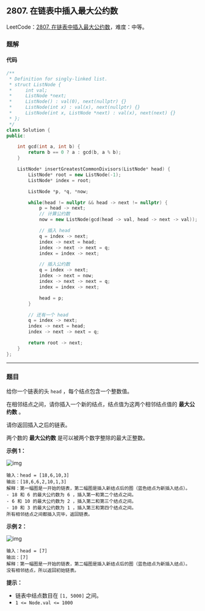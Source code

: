 ## 2807. 在链表中插入最大公约数

LeetCode：[2807. 在链表中插入最大公约数](https://leetcode.cn/problems/insert-greatest-common-divisors-in-linked-list/)，难度：中等。

### 题解

#### 代码

```c++
/**
 * Definition for singly-linked list.
 * struct ListNode {
 *     int val;
 *     ListNode *next;
 *     ListNode() : val(0), next(nullptr) {}
 *     ListNode(int x) : val(x), next(nullptr) {}
 *     ListNode(int x, ListNode *next) : val(x), next(next) {}
 * };
 */
class Solution {
public:

    int gcd(int a, int b) {
        return b == 0 ? a : gcd(b, a % b);
    }

    ListNode* insertGreatestCommonDivisors(ListNode* head) {
        ListNode* root = new ListNode(-1);
        ListNode* index = root;

        ListNode *p, *q, *now;

        while(head != nullptr && head -> next != nullptr) {
            p = head -> next;
            // 计算公约数
            now = new ListNode(gcd(head -> val, head -> next -> val));

            // 插入 head
            q = index -> next;
            index -> next = head;
            index -> next -> next = q;
            index = index -> next;

            // 插入公约数
            q = index -> next;
            index -> next = now;
            index -> next -> next = q;
            index = index -> next;

            head = p;
        }

        // 还有一个 head
        q = index -> next;
        index -> next = head;
        index -> next -> next = q;

        return root -> next;
    }
};
```



---



### 题目

给你一个链表的头 `head` ，每个结点包含一个整数值。

在相邻结点之间，请你插入一个新的结点，结点值为这两个相邻结点值的 **最大公约数** 。

请你返回插入之后的链表。

两个数的 **最大公约数** 是可以被两个数字整除的最大正整数。

 

**示例 1：**

![img](https://gitee.com/xwl66/leetcode/raw/master/image/2807-ex1_copy.png)

```
输入：head = [18,6,10,3]
输出：[18,6,6,2,10,1,3]
解释：第一幅图是一开始的链表，第二幅图是插入新结点后的图（蓝色结点为新插入结点）。
- 18 和 6 的最大公约数为 6 ，插入第一和第二个结点之间。
- 6 和 10 的最大公约数为 2 ，插入第二和第三个结点之间。
- 10 和 3 的最大公约数为 1 ，插入第三和第四个结点之间。
所有相邻结点之间都插入完毕，返回链表。
```

**示例 2：**

![img](https://gitee.com/xwl66/leetcode/raw/master/image/2807-ex2_copy1.png)

```
输入：head = [7]
输出：[7]
解释：第一幅图是一开始的链表，第二幅图是插入新结点后的图（蓝色结点为新插入结点）。
没有相邻结点，所以返回初始链表。
```

 

**提示：**

- 链表中结点数目在 `[1, 5000]` 之间。
- `1 <= Node.val <= 1000`


